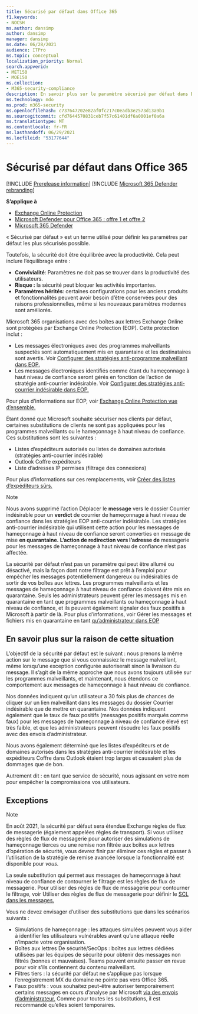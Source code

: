```yaml
---
title: Sécurisé par défaut dans Office 365
f1.keywords:
- NOCSH
ms.author: dansimp
author: dansimp
manager: dansimp
ms.date: 06/28/2021
audience: ITPro
ms.topic: conceptual
localization_priority: Normal
search.appverid:
- MET150
- MOE150
ms.collection:
- M365-security-compliance
description: En savoir plus sur le paramètre sécurisé par défaut dans Exchange Online Protection (EOP)
ms.technology: mdo
ms.prod: m365-security
ms.openlocfilehash: c737647202e82af0fc217c0eadb3e2573d13a9b1
ms.sourcegitcommit: cfd7644570831ceb7f57c61401df6a0001ef0a6a
ms.translationtype: MT
ms.contentlocale: fr-FR
ms.lasthandoff: 06/29/2021
ms.locfileid: "53177644"
---
```

# <a name="secure-by-default-in-office-365"></a>Sécurisé par défaut dans Office 365

[!INCLUDE [Prerelease information](../includes/prerelease.md)]
[!INCLUDE [Microsoft 365 Defender rebranding](../includes/microsoft-defender-for-office.md)]

**S’applique à**
- [Exchange Online Protection](exchange-online-protection-overview.md)
- [Microsoft Defender pour Office 365 : offre 1 et offre 2](defender-for-office-365.md)
- [Microsoft 365 Defender](../defender/microsoft-365-defender.md)

« Sécurisé par défaut » est un terme utilisé pour définir les paramètres par défaut les plus sécurisés possible.

Toutefois, la sécurité doit être équilibrée avec la productivité. Cela peut inclure l’équilibrage entre :

- **Convivialité**: Paramètres ne doit pas se trouver dans la productivité des utilisateurs.
- **Risque :** la sécurité peut bloquer les activités importantes.
- **Paramètres hérités**: certaines configurations pour les anciens produits et fonctionnalités peuvent avoir besoin d’être conservées pour des raisons professionnelles, même si les nouveaux paramètres modernes sont améliorés.

Microsoft 365 organisations avec des boîtes aux lettres Exchange Online sont protégées par Exchange Online Protection (EOP). Cette protection inclut :

- Les messages électroniques avec des programmes malveillants suspectés sont automatiquement mis en quarantaine et les destinataires sont avertis. Voir [Configurer des stratégies anti-programme malveillant dans EOP.](configure-anti-malware-policies.md)
- Les messages électroniques identifiés comme étant du hameçonnage à haut niveau de confiance seront gérés en fonction de l’action de stratégie anti-courrier indésirable. Voir [Configurer des stratégies anti-courrier indésirable dans EOP.](configure-your-spam-filter-policies.md)

Pour plus d’informations sur EOP, voir [Exchange Online Protection vue d’ensemble.](exchange-online-protection-overview.md)

Étant donné que Microsoft souhaite sécuriser nos clients par défaut, certaines substitutions de clients ne sont pas appliquées pour les programmes malveillants ou le hameçonnage à haut niveau de confiance. Ces substitutions sont les suivantes :

- Listes d’expéditeurs autorisés ou listes de domaines autorisés (stratégies anti-courrier indésirable)
- Outlook Coffre expéditeurs
- Liste d’adresses IP permises (filtrage des connexions)

Pour plus d’informations sur ces remplacements, voir [Créer des listes d’expéditeurs sûrs.](create-safe-sender-lists-in-office-365.md)

> [!NOTE]
> Nous avons supprimé l’action Déplacer le **message** vers le dossier Courrier indésirable pour un **verdict** de courrier de hameçonnage à haut niveau de confiance dans les stratégies EOP anti-courrier indésirable. Les stratégies anti-courrier indésirable qui utilisent cette action pour les messages de hameçonnage à haut niveau de confiance seront converties en message de mise **en quarantaine.** **L’action de redirection vers l’adresse de** messagerie pour les messages de hameçonnage à haut niveau de confiance n’est pas affectée.

La sécurité par défaut n’est pas un paramètre qui peut être allumé ou désactivé, mais la façon dont notre filtrage est prêt à l’emploi pour empêcher les messages potentiellement dangereux ou indésirables de sortir de vos boîtes aux lettres. Les programmes malveillants et les messages de hameçonnage à haut niveau de confiance doivent être mis en quarantaine. Seuls les administrateurs peuvent gérer les messages mis en quarantaine en tant que programmes malveillants ou hameçonnage à haut niveau de confiance, et ils peuvent également signaler des faux positifs à Microsoft à partir de là. Pour plus d’informations, voir Gérer les messages et fichiers mis en quarantaine en tant [qu’administrateur dans EOP](manage-quarantined-messages-and-files.md)

## <a name="more-on-why-were-doing-this"></a>En savoir plus sur la raison de cette situation

L’objectif de la sécurité par défaut est le suivant : nous prenons la même action sur le message que si vous connaissiez le message malveillant, même lorsqu’une exception configurée autoriserait sinon la livraison du message. Il s’agit de la même approche que nous avons toujours utilisée sur les programmes malveillants, et maintenant, nous étendons ce comportement aux messages de hameçonnage à haut niveau de confiance.

Nos données indiquent qu’un utilisateur a 30 fois plus de chances de cliquer sur un lien malveillant dans les messages du dossier Courrier indésirable que de mettre en quarantaine. Nos données indiquent également que le taux de faux positifs (messages positifs marqués comme faux) pour les messages de hameçonnage à niveau de confiance élevé est très faible, et que les administrateurs peuvent résoudre les faux positifs avec des envois d’administrateur.

Nous avons également déterminé que les listes d’expéditeurs et de domaines autorisés dans les stratégies anti-courrier indésirable et les expéditeurs Coffre dans Outlook étaient trop larges et causaient plus de dommages que de bon.

Autrement dit : en tant que service de sécurité, nous agissant en votre nom pour empêcher la compromissions vos utilisateurs.

## <a name="exceptions"></a>Exceptions

> [!NOTE]
> En août 2021, la sécurité par défaut sera étendue Exchange règles de flux de messagerie (également appelées règles de transport). Si vous utilisez des règles de flux de messagerie pour autoriser des simulations de hameçonnage tierces ou une remise [](configure-advanced-delivery.md) non filtrée aux boîtes aux lettres d’opération de sécurité, vous devrez finir par éliminer ces règles et passer à l’utilisation de la stratégie de remise avancée lorsque la fonctionnalité est disponible pour _vous._

La seule substitution qui permet aux messages de hameçonnage à haut niveau de confiance de contourner le filtrage est les règles de flux de messagerie. Pour utiliser des règles de flux de messagerie pour contourner le filtrage, voir Utiliser des règles de flux de messagerie pour définir le [SCL dans les messages.](/exchange/security-and-compliance/mail-flow-rules/use-rules-to-set-scl)

Vous ne devez envisager d’utiliser des substitutions que dans les scénarios suivants :

- Simulations de hameçonnage : les attaques simulées peuvent vous aider à identifier les utilisateurs vulnérables avant qu’une attaque réelle n’impacte votre organisation.
- Boîtes aux lettres De sécurité/SecOps : boîtes aux lettres dédiées utilisées par les équipes de sécurité pour obtenir des messages non filtrés (bonnes et mauvaises). Teams peuvent ensuite passer en revue pour voir s’ils contiennent du contenu malveillant.
- Filtres tiers : la sécurité par défaut ne s’applique pas lorsque l’enregistrement MX du domaine ne pointe pas vers Office 365.
- Faux positifs : vous souhaitez peut-être autoriser temporairement certains messages en cours d’analyse par Microsoft [via des envois d’administrateur.](admin-submission.md) Comme pour toutes les substitutions, il est recommandé qu’elles soient temporaires.

